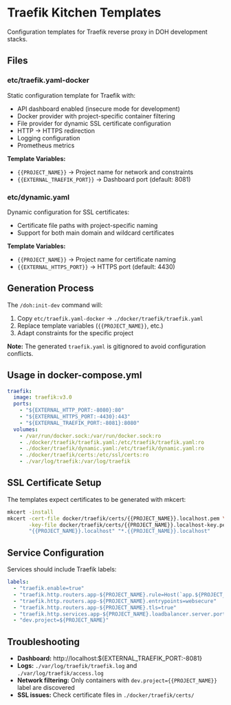 # Traefik Kitchen Templates

Configuration templates for Traefik reverse proxy in DOH development stacks.

## Files

### etc/traefik.yaml-docker
Static configuration template for Traefik with:
- API dashboard enabled (insecure mode for development)
- Docker provider with project-specific container filtering
- File provider for dynamic SSL certificate configuration
- HTTP → HTTPS redirection
- Logging configuration
- Prometheus metrics

**Template Variables:**
- `{{PROJECT_NAME}}` → Project name for network and constraints
- `{{EXTERNAL_TRAEFIK_PORT}}` → Dashboard port (default: 8081)

### etc/dynamic.yaml
Dynamic configuration for SSL certificates:
- Certificate file paths with project-specific naming
- Support for both main domain and wildcard certificates

**Template Variables:**
- `{{PROJECT_NAME}}` → Project name for certificate naming
- `{{EXTERNAL_HTTPS_PORT}}` → HTTPS port (default: 4430)

## Generation Process

The `/doh:init-dev` command will:
1. Copy `etc/traefik.yaml-docker` → `./docker/traefik/traefik.yaml`
2. Replace template variables (`{{PROJECT_NAME}}`, etc.)
3. Adapt constraints for the specific project

**Note:** The generated `traefik.yaml` is gitignored to avoid configuration conflicts.

## Usage in docker-compose.yml

```yaml
traefik:
  image: traefik:v3.0
  ports:
    - "${EXTERNAL_HTTP_PORT:-8080}:80"
    - "${EXTERNAL_HTTPS_PORT:-4430}:443"
    - "${EXTERNAL_TRAEFIK_PORT:-8081}:8080"
  volumes:
    - /var/run/docker.sock:/var/run/docker.sock:ro
    - ./docker/traefik/traefik.yaml:/etc/traefik/traefik.yaml:ro
    - ./docker/traefik/dynamic.yaml:/etc/traefik/dynamic.yaml:ro
    - ./docker/traefik/certs:/etc/ssl/certs:ro
    - ./var/log/traefik:/var/log/traefik
```

## SSL Certificate Setup

The templates expect certificates to be generated with mkcert:

```bash
mkcert -install
mkcert -cert-file docker/traefik/certs/{{PROJECT_NAME}}.localhost.pem \
       -key-file docker/traefik/certs/{{PROJECT_NAME}}.localhost-key.pem \
       "{{PROJECT_NAME}}.localhost" "*.{{PROJECT_NAME}}.localhost"
```

## Service Configuration

Services should include Traefik labels:

```yaml
labels:
  - "traefik.enable=true"
  - "traefik.http.routers.app-${PROJECT_NAME}.rule=Host(`app.${PROJECT_NAME}.localhost`)"
  - "traefik.http.routers.app-${PROJECT_NAME}.entrypoints=websecure"
  - "traefik.http.routers.app-${PROJECT_NAME}.tls=true"
  - "traefik.http.services.app-${PROJECT_NAME}.loadbalancer.server.port=8000"
  - "dev.project=${PROJECT_NAME}"
```

## Troubleshooting

- **Dashboard:** http://localhost:${EXTERNAL_TRAEFIK_PORT:-8081}
- **Logs:** `./var/log/traefik/traefik.log` and `./var/log/traefik/access.log`
- **Network filtering:** Only containers with `dev.project={{PROJECT_NAME}}` label are discovered
- **SSL issues:** Check certificate files in `./docker/traefik/certs/`